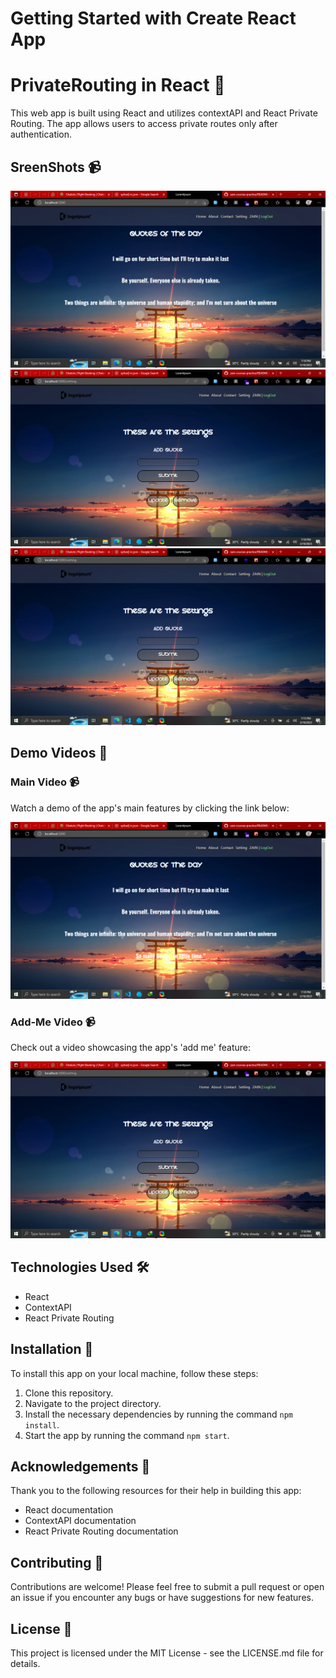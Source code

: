 # Getting Started with Create React App

# PrivateRouting in React 🚀

This web app is built using React and utilizes contextAPI and React Private Routing. The app allows users to access private routes only after authentication.

## SreenShots 📹
[![Home](./video/3.png)](./video/3.png)
[![signUp/signIn](./video/2.png)](./video/2.png)
[![settings](./video/1.png)](./video/1.png)

## Demo Videos 🎥

### Main Video 📹

Watch a demo of the app's main features by clicking the link below:

[![Main Video](./video/3.png)](./video/main.mp4)

### Add-Me Video 📹

Check out a video showcasing the app's 'add me' feature:

[![Add-Me Video](./video/2.png)](./video/add-me.mp4)

## Technologies Used 🛠️

- React
- ContextAPI
- React Private Routing

## Installation 🚀

To install this app on your local machine, follow these steps:

1. Clone this repository.
2. Navigate to the project directory.
3. Install the necessary dependencies by running the command `npm install`.
4. Start the app by running the command `npm start`.

## Acknowledgements 👏

Thank you to the following resources for their help in building this app:

- React documentation
- ContextAPI documentation
- React Private Routing documentation

## Contributing 🤝

Contributions are welcome! Please feel free to submit a pull request or open an issue if you encounter any bugs or have suggestions for new features.

## License 📜

This project is licensed under the MIT License - see the LICENSE.md file for details.

